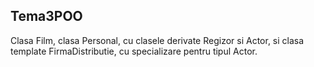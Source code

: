 ## Tema3POO

Clasa Film, clasa Personal, cu clasele derivate Regizor si Actor, si clasa template FirmaDistributie, cu specializare pentru tipul Actor.
